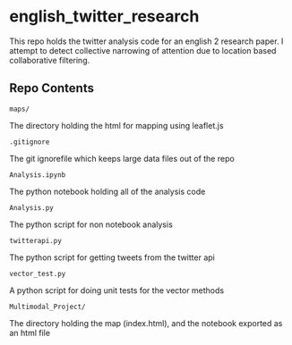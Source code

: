 # english_twitter_research
This repo holds the twitter analysis code for an english 2 research paper. I attempt to detect collective narrowing of attention due to location based collaborative filtering.

## Repo Contents

`maps/` 

The directory holding the html for mapping using leaflet.js

`.gitignore`

The git ignorefile which keeps large data files out of the repo

`Analysis.ipynb`

The python notebook holding all of the analysis code

`Analysis.py`

The python script for non notebook analysis

`twitterapi.py`

The python script for getting tweets from the twitter api

`vector_test.py`

A python script for doing unit tests for the vector methods

`Multimodal_Project/`

The directory holding the map (index.html), and the notebook exported as an html file
